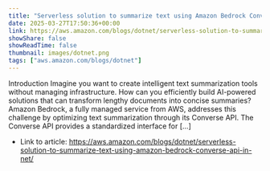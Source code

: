 ```yaml
---
title: "Serverless solution to summarize text using Amazon Bedrock Converse API in .NET"
date: 2025-03-27T17:50:36+00:00
link: https://aws.amazon.com/blogs/dotnet/serverless-solution-to-summarize-text-using-amazon-bedrock-converse-api-in-net/
showShare: false
showReadTime: false
thumbnail: images/dotnet.png
tags: ["aws.amazon.com/blogs/dotnet"]
---
```

Introduction Imagine you want to create intelligent text summarization tools without managing infrastructure. How can you efficiently build AI-powered solutions that can transform lengthy documents into concise summaries? Amazon Bedrock, a fully managed service from AWS, addresses this challenge by optimizing text summarization through its Converse API. The Converse API provides a standardized interface for […]

- Link to article: https://aws.amazon.com/blogs/dotnet/serverless-solution-to-summarize-text-using-amazon-bedrock-converse-api-in-net/